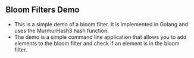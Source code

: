 ## Bloom Filters Demo

- This is a simple demo of a bloom filter. It is implemented in Golang and uses the MurmurHash3 hash function.
- The demo is a simple command line application that allows you to add elements to the bloom filter and check if an element is in the bloom filter.
